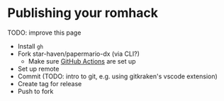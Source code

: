 # Publishing your romhack

TODO: improve this page

- Install `gh`
- Fork star-haven/papermario-dx (via CLI?)
  - Make sure [GitHub Actions](./gh-actions.md) are set up
- Set up remote
- Commit (TODO: intro to git, e.g. using gitkraken's vscode extension)
- Create tag for release
- Push to fork
